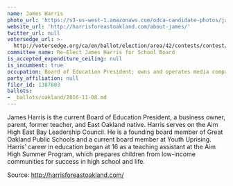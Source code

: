 ```yaml
---
name: James Harris
photo_url: 'https://s3-us-west-1.amazonaws.com/odca-candidate-photos/james-harris.png'
website_url: 'http://harrisforeastoakland.com/about-james/'
twitter_url: null
votersedge_url: >-
  http://votersedge.org/ca/en/ballot/election/area/42/contests/contest/13219/candidate/130703?&county=Alameda%20County&election_authority_id=1
committee_name: Re-Elect James Harris for School Board
is_accepted_expenditure_ceiling: null
is_incumbent: true
occupation: Board of Education President; owns and operates media company in San Francisco
party_affiliation: null
filer_id: 1387803
ballots:
- _ballots/oakland/2016-11-08.md
---
```

James Harris is the current Board of Education President, a business owner, parent, former teacher, and East Oakland native. Harris serves on the Aim High East Bay Leadership Council. He is a founding board member of Great Oakland Public Schools and a current board member at Youth Uprising. Harris’ career in education began at 16 as a teaching assistant at the Aim High Summer Program, which prepares children from low-income communities for success in high school and life. 

Source: http://harrisforeastoakland.com/
